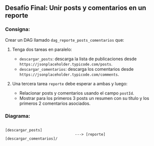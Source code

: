 ## **Desafío Final: Unir posts y comentarios en un reporte**

### Consigna:
Crear un DAG llamado `dag_reporte_posts_comentarios` que:

1. Tenga dos tareas en paralelo:
   - `descargar_posts`: descarga la lista de publicaciones desde `https://jsonplaceholder.typicode.com/posts`.
   - `descargar_comentarios`: descarga los comentarios desde `https://jsonplaceholder.typicode.com/comments`.

2. Una tercera tarea `reporte` debe esperar a ambas y luego:
   - Relacionar posts y comentarios usando el campo `postId`.
   - Mostrar para los primeros 3 posts un resumen con su título y los primeros 2 comentarios asociados.

### Diagrama:
```

[descargar_posts] 
                                ---> [reporte]
[descargar_comentarios]/

```
